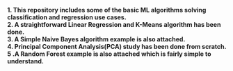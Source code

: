 **1. This repository includes some of the basic ML algorithms solving classification and regression use cases.** <br>
**2. A straightforward Linear Regression and K-Means algorithm has been done.** <br>
**3. A Simple Naive Bayes algorithm example is also attached.** <br>
**4. Principal Component Analysis(PCA) study has been done from scratch.** <br>
**5 .A Random Forest example is also attached which is fairly simple to understand.**
 
